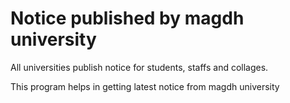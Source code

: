 # Notice published by magdh university

All universities publish notice for students, staffs and collages.

This program helps in getting latest notice from magdh university